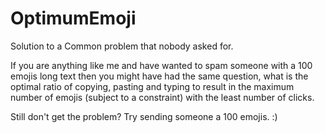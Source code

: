 # OptimumEmoji

Solution to a Common problem that nobody asked for.

If you are anything like me and have wanted to spam someone with a 100 emojis long text then you might have had the same question, what is the optimal ratio of copying, pasting and typing to result in the maximum number of emojis (subject to a constraint) with the least number of clicks.

Still don't get the problem? Try sending someone a 100 emojis. :)
